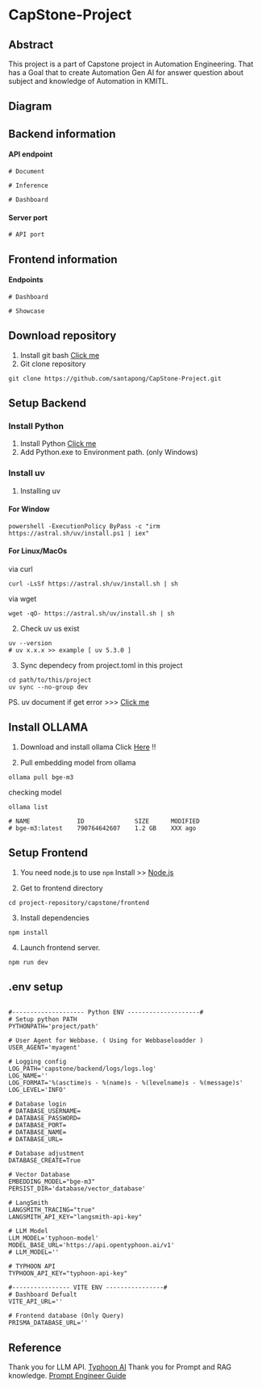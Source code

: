 # CapStone-Project
## Abstract
This project is a part of Capstone project in Automation Engineering. That has a Goal that to create Automation Gen AI for answer question about subject and knowledge of Automation in KMITL.
## Diagram


## Backend information
#### API endpoint
```
# Document

# Inference

# Dashboard
```
#### Server port
```
# API port
```


## Frontend information
#### Endpoints
```
# Dashboard

# Showcase
```


## Download repository
1. Install git bash [Click me](https://git-scm.com/downloads)
2. Git clone repository
```
git clone https://github.com/santapong/CapStone-Project.git
```
## Setup Backend
### Install Python
1. Install Python [Click me](https://www.python.org/downloads/)
2. Add Python.exe to Environment path. (only Windows) 

### Install uv

1. Installing uv

#### For Window
```
powershell -ExecutionPolicy ByPass -c "irm https://astral.sh/uv/install.ps1 | iex"
```

#### For Linux/MacOs
via curl
```
curl -LsSf https://astral.sh/uv/install.sh | sh
```
via wget
```
wget -qO- https://astral.sh/uv/install.sh | sh
```

2. Check uv us exist
```
uv --version
# uv x.x.x >> example [ uv 5.3.0 ]
```

3. Sync dependecy from project.toml in this project

```
cd path/to/this/project
uv sync --no-group dev
```

PS. uv  document if get error >>> [Click me](https://docs.astral.sh/uv/getting-started/installation/)

## Install OLLAMA
1. Download and install ollama Click [Here](https://ollama.com/download/windows) !!

2. Pull embedding model from ollama 
``` 
ollama pull bge-m3
```

checking model

```
ollama list

# NAME             ID              SIZE      MODIFIED     
# bge-m3:latest    790764642607    1.2 GB    XXX ago  
```

## Setup Frontend
1. You need node.js to use ```npm``` Install >> [Node.js](https://nodejs.org/en)

2. Get to frontend directory
```
cd project-repository/capstone/frontend
```

3. Install dependencies
```
npm install
```

4. Launch frontend server.
```
npm run dev
```

## .env setup
```

#-------------------- Python ENV --------------------#
# Setup python PATH
PYTHONPATH='project/path'

# User Agent for Webbase. ( Using for Webbaseloadder )
USER_AGENT='myagent'

# Logging config
LOG_PATH='capstone/backend/logs/logs.log'
LOG_NAME=''
LOG_FORMAT='%(asctime)s - %(name)s - %(levelname)s - %(message)s'
LOG_LEVEL='INFO'

# Database login
# DATABASE_USERNAME=
# DATABASE_PASSWORD=
# DATABASE_PORT=
# DATABASE_NAME=
# DATABASE_URL=

# Database adjustment
DATABASE_CREATE=True

# Vector Database
EMBEDDING_MODEL="bge-m3"
PERSIST_DIR='database/vector_database'

# LangSmith
LANGSMITH_TRACING="true"
LANGSMITH_API_KEY="langsmith-api-key"

# LLM Model
LLM_MODEL='typhoon-model'
MODEL_BASE_URL='https://api.opentyphoon.ai/v1'
# LLM_MODEL=''

# TYPHOON API
TYPHOON_API_KEY="typhoon-api-key"

#---------------- VITE ENV ----------------#
# Dashboard Defualt
VITE_API_URL=''

# Frontend database (Only Query)
PRISMA_DATABASE_URL=''
```
## Reference
Thank you for LLM API.  [Typhoon AI](https://opentyphoon.ai/)
Thank you for Prompt and RAG knowledge. [Prompt Engineer Guide](https://www.promptingguide.ai/introduction/settings)